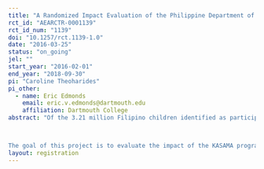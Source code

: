 ```yaml
---
title: "A Randomized Impact Evaluation of the Philippine Department of Labor and Employment's KASAMA Program"
rct_id: "AEARCTR-0001139"
rct_id_num: "1139"
doi: "10.1257/rct.1139-1.0"
date: "2016-03-25"
status: "on_going"
jel: ""
start_year: "2016-02-01"
end_year: "2018-09-30"
pi: "Caroline Theoharides"
pi_other:
  - name: Eric Edmonds
    email: eric.v.edmonds@dartmouth.edu
    affiliation: Dartmouth College
abstract: "Of the 3.21 million Filipino children identified as participating in unlawful child labor, about 3 million of these children do so in hazardous conditions (where chemical, physical and biological hazards exist). In their continued efforts to decrease child labor, the Philippines Department of Labor and Employment (DOLE) is implementing Kabuhayan Para sa Magulang ng Batang Manggagawa (KASAMA) in some of the Philippines' poorest provinces. In the KASAMA program, DOLE focuses on improving access to sources of income for the parents of child laborers. Parents are provided a package of assistance composed of livelihood trainings and a grant for the purchase of equipment, tools and raw materials to be used in their livelihood undertaking.

The goal of this project is to evaluate the impact of the KASAMA program on child labor and time allocation, as well as on household well-being. It is motivated by the question of whether it is possible to sustainably change how families generate their livelihoods in a way that eliminates child labor. The evaluation will be conducted across 164 communities, including 2,296 households, where communities will be randomly assigned whether to receive the KASAMA program. Whether and how sustainable livelihood projects influence child labor is an important research question as sustainable livelihood promotion has become the centerpiece of anti-child labor programming."
layout: registration
---
```


